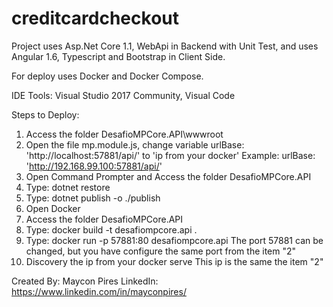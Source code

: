 # creditcardcheckout
Project uses Asp.Net Core 1.1, WebApi in Backend with Unit Test, and uses Angular 1.6, Typescript and Bootstrap in Client Side.

For deploy uses Docker and Docker Compose.

IDE Tools: Visual Studio 2017 Community, Visual Code

Steps to Deploy:

1) Access the folder DesafioMPCore.API\wwwroot
2) Open the file mp.module.js, change variable urlBase: 'http://localhost:57881/api/' to 'ip from your docker'
Example: urlBase: 'http://192.168.99.100:57881/api/'
3) Open Command Prompter and Access the folder DesafioMPCore.API
4) Type: dotnet restore 
5) Type: dotnet publish -o ./publish
6) Open Docker
7) Access the folder DesafioMPCore.API
8) Type: docker build -t desafiompcore.api .
9) Type: docker run -p 57881:80 desafiompcore.api
The port 57881 can be changed, but you have configure the same port from the item "2"
10) Discovery the ip from your docker serve
This ip is the same the item "2"
 


Created By: Maycon Pires
LinkedIn: https://www.linkedin.com/in/mayconpires/
